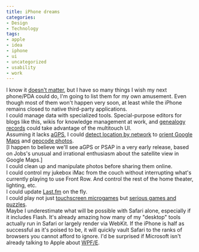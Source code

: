 ```yaml
---
title: iPhone dreams
categories:
- Design
- Technology
tags:
- apple
- idea
- iphone
- ui
- uncategorized
- usability
- work
---
```


I know it [doesn't matter][1], but I have so many things I wish my next phone/PDA could do, I'm going to list them for my own amusement.  Even though most of them won't happen very soon, at least while the iPhone remains closed to native third-party applications.  
I could manage data with specialized tools.  Special-purpose editors for blogs like this, wikis for knowledge management at work, and [genealogy records][2] could take advantage of the multitouch UI.  
Assuming it lacks [aGPS][3], I could [detect location by network][4] to [orient Google Maps][5] and [geocode photos][6].  
[I happen to believe we'll see aGPS or PSAP in a very early release, based on Jobs's unusual and irrational enthusiasm about the satellite view in Google Maps.]  
I could clean up and manipulate photos before sharing them online.  
I could control my jukebox iMac from the couch without interrupting what's currently playing to use Front Row.  And control the rest of the home theater, lighting, etc.  
I could update [Last.fm][7] on the fly.  
I could play not just [touchscreen microgames][8] but [serious games and puzzles][9].  
Maybe I underestimate what will be possible with Safari alone, especially if it includes Flash.  It's already amazing how many of my "desktop" tools actually run in Safari or largely render via WebKit.  If the iPhone is half as successful as it's poised to be, it will quickly vault Safari to the ranks of browsers you cannot afford to ignore.  I'd be surprised if Microsoft isn't already talking to Apple about [WPF/E][10].

   [1]: http://hans.gerwitz.com/2007/01/10/my-thoughts-on-the-iphone.html
   [2]: http://www.gerwitz.com/genealogy/
   [3]: http://www.radio-electronics.com/info/cellulartelecomms/location_services/assisted_gps.php
   [4]: http://www.plazes.com/
   [5]: http://mehere.glenmurphy.com/
   [6]: http://www.flickr.com/map/
   [7]: http://last.fm/
   [8]: http://www.grapefrukt.com/blog/pipes/
   [9]: http://www.sente.ch/software/goban/
   [10]: http://msdn2.microsoft.com/en-us/asp.net/bb187358.aspx

